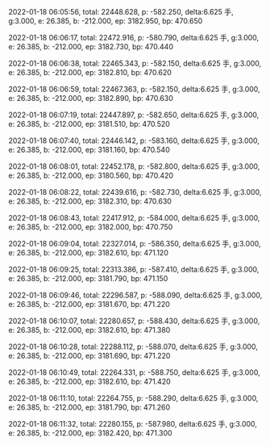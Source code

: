 2022-01-18 06:05:56, total: 22448.628, p: -582.250, delta:6.625 手, g:3.000, e: 26.385, b: -212.000, ep: 3182.950, bp: 470.650

2022-01-18 06:06:17, total: 22472.916, p: -580.790, delta:6.625 手, g:3.000, e: 26.385, b: -212.000, ep: 3182.730, bp: 470.440

2022-01-18 06:06:38, total: 22465.343, p: -582.150, delta:6.625 手, g:3.000, e: 26.385, b: -212.000, ep: 3182.810, bp: 470.620

2022-01-18 06:06:59, total: 22467.363, p: -582.150, delta:6.625 手, g:3.000, e: 26.385, b: -212.000, ep: 3182.890, bp: 470.630

2022-01-18 06:07:19, total: 22447.897, p: -582.650, delta:6.625 手, g:3.000, e: 26.385, b: -212.000, ep: 3181.510, bp: 470.520

2022-01-18 06:07:40, total: 22446.142, p: -583.160, delta:6.625 手, g:3.000, e: 26.385, b: -212.000, ep: 3181.160, bp: 470.540

2022-01-18 06:08:01, total: 22452.178, p: -582.800, delta:6.625 手, g:3.000, e: 26.385, b: -212.000, ep: 3180.560, bp: 470.420

2022-01-18 06:08:22, total: 22439.616, p: -582.730, delta:6.625 手, g:3.000, e: 26.385, b: -212.000, ep: 3182.310, bp: 470.630

2022-01-18 06:08:43, total: 22417.912, p: -584.000, delta:6.625 手, g:3.000, e: 26.385, b: -212.000, ep: 3182.000, bp: 470.750

2022-01-18 06:09:04, total: 22327.014, p: -586.350, delta:6.625 手, g:3.000, e: 26.385, b: -212.000, ep: 3182.610, bp: 471.120

2022-01-18 06:09:25, total: 22313.386, p: -587.410, delta:6.625 手, g:3.000, e: 26.385, b: -212.000, ep: 3181.790, bp: 471.150

2022-01-18 06:09:46, total: 22296.587, p: -588.090, delta:6.625 手, g:3.000, e: 26.385, b: -212.000, ep: 3181.670, bp: 471.220

2022-01-18 06:10:07, total: 22280.657, p: -588.430, delta:6.625 手, g:3.000, e: 26.385, b: -212.000, ep: 3182.610, bp: 471.380

2022-01-18 06:10:28, total: 22288.112, p: -588.070, delta:6.625 手, g:3.000, e: 26.385, b: -212.000, ep: 3181.690, bp: 471.220

2022-01-18 06:10:49, total: 22264.331, p: -588.750, delta:6.625 手, g:3.000, e: 26.385, b: -212.000, ep: 3182.610, bp: 471.420

2022-01-18 06:11:10, total: 22264.755, p: -588.290, delta:6.625 手, g:3.000, e: 26.385, b: -212.000, ep: 3181.790, bp: 471.260

2022-01-18 06:11:32, total: 22280.155, p: -587.980, delta:6.625 手, g:3.000, e: 26.385, b: -212.000, ep: 3182.420, bp: 471.300
